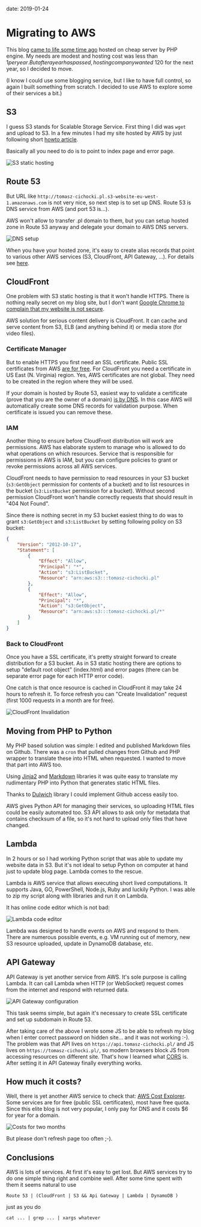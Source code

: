 date: 2019-01-24

# Migrating to AWS

This blog [came to life some time ago](000-Hello-world) hosted on cheap server
by PHP engine. My needs are modest and hosting cost was less than $1 per year.
But after a year has passed, hosting company wanted ~$120 for the next year,
so I decided to move.

(I know I could use some blogging service, but I like to have full control,
so again I built something from scratch. I decided to use AWS to explore
some of their services a bit.)

## S3

I guess S3 stands for Scalable Storage Service. First thing I did was `wget`
and upload to S3. In a few minutes I had my site hosted by AWS by just
following short [howto article](https://docs.aws.amazon.com/AmazonS3/latest/dev/WebsiteHosting.html).

Basically all you need to do is to point to index page and error page.

![S3 static hosting](008-s3.png)

## Route 53

But URL like `http://tomasz-cichocki.pl.s3-website-eu-west-1.amazonaws.com`
is not very nice, so next step is to set up DNS. Route 53 is DNS service
from AWS (and port 53 is...).

AWS won't allow to transfer .pl domain to them, but you can setup hosted zone
in Route 53 anyway and delegate your domain to AWS DNS servers.

![DNS setup](008-dns.png)

When you have your hosted zone, it's easy to create alias records that point
to various other AWS services (S3, CloudFront, API Gateway, ...).
For details see [here](https://docs.aws.amazon.com/AmazonS3/latest/dev/website-hosting-custom-domain-walkthrough.html).

## CloudFront

One problem with S3 static hosting is that it won't handle HTTPS.
There is nothing really secret on my blog site, but I don't want
[Google Chrome to complain that my website is not secure](https://security.googleblog.com/2018/02/a-secure-web-is-here-to-stay.html).

AWS solution for serious content delivery is CloudFront. It can cache and
serve content from S3, ELB (and anything behind it) or media store (for video files).

### Certificate Manager

But to enable HTTPS you first need an SSL certificate.
Public SSL certificates from AWS [are for free](https://aws.amazon.com/certificate-manager/pricing/).
For CloudFront you need a certificate in US East (N. Virginia) region. Yes,
AWS certificates are not global. They need to be created in the region where
they will be used.

If your domain is hosted by Route 53, easiest way to validate a certificate
(prove that you are the owner of a domain) [is by DNS](https://docs.aws.amazon.com/acm/latest/userguide/gs-acm-validate-dns.html).
In this case AWS will automatically create some DNS records for validation purpose.
When certificate is issued you can remove these.

### IAM

Another thing to ensure before CloudFront distribution will work are
permissions.
AWS has elaborate system to manage who is allowed to do what operations on which resources. 
Service that is responsible for permissions
in AWS is IAM, but you can configure policies to grant or revoke permissions
across all AWS services.

CloudFront needs to have permission to read resources in your S3 bucket
(`s3:GetObject` permission for contents of a bucket)
and to list resources in the bucket (`s3:ListBucket` permission for a bucket).
Without second permission CloudFront won't handle correctly requests that should result
in "404 Not Found".

Since there is nothing secret in my S3 bucket easiest thing to do was to grant
`s3:GetObject` and `s3:ListBucket` by setting following policy on S3 bucket:

```json
{
    "Version": "2012-10-17",
    "Statement": [
        {
            "Effect": "Allow",
            "Principal": "*",
            "Action": "s3:ListBucket",
            "Resource": "arn:aws:s3:::tomasz-cichocki.pl"
        },
        {
            "Effect": "Allow",
            "Principal": "*",
            "Action": "s3:GetObject",
            "Resource": "arn:aws:s3:::tomasz-cichocki.pl/*"
        }
    ]
}
```

### Back to CloudFront

Once you have a SSL certificate, it's pretty straight forward to create distribution
for a S3 bucket. As in S3 static hosting there are options to setup
"default root object" (index.html) and error pages (there can be separate
error page for each HTTP error code).

One catch is that once resource is cached in CloudFront it may take 24 hours
to refresh it. To force refresh you can "Create Invalidation" request
(first 1000 requests in a month are for free).

![CloudFront Invalidation](008-invalidate.png)

## Moving from PHP to Python

My PHP based solution was simple: I edited and published Markdown files on Github.
There was a `cron` that pulled changes from Github and PHP wrapper
to translate these into HTML when requested.
I wanted to move that part into AWS too.

Using [Jinja2](http://jinja.pocoo.org/) and [Markdown](https://github.com/Python-Markdown/markdown) libraries
it was quite easy to translate
my rudimentary PHP into Python that generates static HTML files.

Thanks to [Dulwich](https://github.com/dulwich/dulwich) library
I could implement Github access easily too.

AWS gives Python API for managing their services, so uploading HTML files
could be easily automated too. S3 API allows to ask only for metadata
that contains checksum of a file, so it's not hard to upload only files
that have changed.

## Lambda

In 2 hours or so I had working Python script that was able to update
my website data in S3. But it's not ideal to setup Python on computer
at hand just to update blog page. Lambda comes to the rescue.

Lambda is AWS service that allows executing short lived computations.
It supports Java, GO, PowerShell, Node.js, Ruby and luckily Python.
I was able to zip my script along with libraries and run it on Lambda.

It has online code editor which is not bad:

![Lambda code editor](008-lambda.png)

Lambda was designed to handle events on AWS and respond to them.
There are numerous possible events, e.g. VM running out of memory,
new S3 resource uploaded, update in DynamoDB database, etc.

## API Gateway

API Gateway is yet another service from AWS. It's sole purpose is calling Lambda.
It can call Lambda when HTTP (or WebSocket) request comes from the internet
and respond with returned data.

![API Gateway configuration](008-api-gw.png)

This task seems simple, but again it's necessary to create SSL certificate
and set up subdomain in Route 53.

After taking care of the above I wrote some JS to be able to refresh my blog
when I enter correct password on hidden site... and it was not working :-).
The problem was that API lives on `https://api.tomasz-cichocki.pl/` and
JS lives on `https://tomasz-cichocki.pl/`, so modern browsers block
JS from accessing resources on different site.
That's how I learned what [CORS](https://en.wikipedia.org/wiki/Cross-origin_resource_sharing) is.
After setting it in API Gateway finally everything works.

## How much it costs?

Well, there is yet another AWS service to check that: [AWS Cost Explorer](https://docs.aws.amazon.com/awsaccountbilling/latest/aboutv2/ce-what-is.html).
Some services are for free (public SSL certificates), most have free quota.
Since this elite blog is not very popular, I only pay for DNS
and it costs $6 for year for a domain.

![Costs for two months](008-costs.png)

But please don't refresh page too often ;-).

## Conclusions

AWS is lots of services. At first it's easy to get lost. But AWS services
try to do one simple thing right and combine well. After some time spent
with them it seems natural to use

`Route 53 | (CloudFront | S3 && Api Gateway | Lambda | DynamoDB )`

just as you do

`cat ... | grep ... | xargs whatever`
